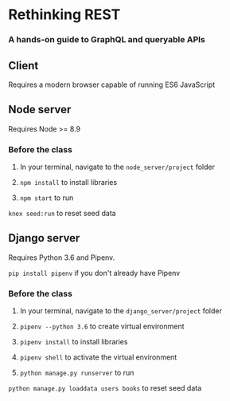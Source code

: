 # Rethinking REST
### A hands-on guide to GraphQL and queryable APIs

## Client
Requires a modern browser capable of running ES6 JavaScript

## Node server
Requires Node >= 8.9

### Before the class

1. In your terminal, navigate to the `node_server/project` folder

2. `npm install` to install libraries

3. `npm start` to run

`knex seed:run` to reset seed data

## Django server
Requires Python 3.6 and Pipenv.

`pip install pipenv` if you don't already have Pipenv

### Before the class

1. In your terminal, navigate to the `django_server/project` folder

2. `pipenv --python 3.6` to create virtual environment

3. `pipenv install` to install libraries

4. `pipenv shell` to activate the virtual environment

5. `python manage.py runserver` to run

`python manage.py loaddata users books` to reset seed data